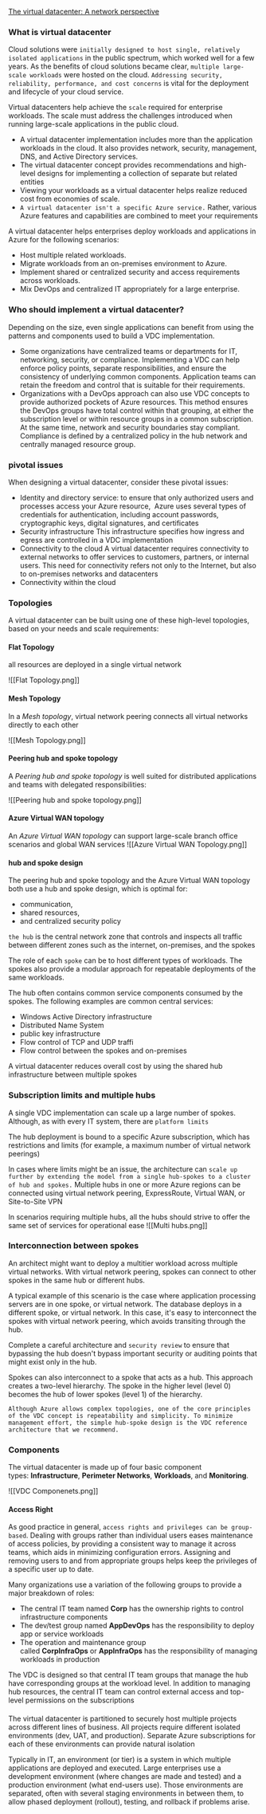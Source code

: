 [The virtual datacenter: A network perspective](https://learn.microsoft.com/en-us/azure/cloud-adoption-framework/resources/networking-vdc)

### What is virtual datacenter

Cloud solutions were `initially designed to host single, relatively isolated applications` in the public spectrum, which worked well for a few years. As the benefits of cloud solutions became clear, `multiple large-scale workloads` were hosted on the cloud. `Addressing security, reliability, performance, and cost concerns` is vital for the deployment and lifecycle of your cloud service.

Virtual datacenters help achieve the `scale` required for enterprise workloads. The scale must address the challenges introduced when running large-scale applications in the public cloud.

- A virtual datacenter implementation includes more than the application workloads in the cloud. It also provides network, security, management, DNS, and Active Directory services.
- The virtual datacenter concept provides recommendations and high-level designs for implementing a collection of separate but related entities
-  Viewing your workloads as a virtual datacenter helps realize reduced cost from economies of scale.
- `A virtual datacenter isn't a specific Azure service.` Rather, various Azure features and capabilities are combined to meet your requirements

A virtual datacenter helps enterprises deploy workloads and applications in Azure for the following scenarios:

- Host multiple related workloads.
- Migrate workloads from an on-premises environment to Azure.
- Implement shared or centralized security and access requirements across workloads.
- Mix DevOps and centralized IT appropriately for a large enterprise.

### Who should implement a virtual datacenter?

Depending on the size, even single applications can benefit from using the patterns and components used to build a VDC implementation.

- Some organizations have centralized teams or departments for IT, networking, security, or compliance. Implementing a VDC can help enforce policy points, separate responsibilities, and ensure the consistency of underlying common components. Application teams can retain the freedom and control that is suitable for their requirements.
- Organizations with a DevOps approach can also use VDC concepts to provide authorized pockets of Azure resources. This method ensures the DevOps groups have total control within that grouping, at either the subscription level or within resource groups in a common subscription. At the same time, network and security boundaries stay compliant. Compliance is defined by a centralized policy in the hub network and centrally managed resource group.

### pivotal issues

When designing a virtual datacenter, consider these pivotal issues:

- Identity and directory service: 
    to ensure that only authorized users and processes access your Azure resource,  Azure uses several types of credentials for authentication, including account passwords, cryptographic keys, digital signatures, and certificates
- Security infrastructure
    This infrastructure specifies how ingress and egress are controlled in a VDC implementation
- Connectivity to the cloud
    A virtual datacenter requires connectivity to external networks to offer services to customers, partners, or internal users. This need for connectivity refers not only to the Internet, but also to on-premises networks and datacenters
- Connectivity within the cloud

### Topologies

A virtual datacenter can be built using one of these high-level topologies, based on your needs and scale requirements:

#### Flat Topology

all resources are deployed in a single virtual network

![[Flat Topology.png]]

#### Mesh Topology

In a _Mesh topology_, virtual network peering connects all virtual networks directly to each other

![[Mesh Topology.png]]

#### Peering hub and spoke topology

A _Peering hub and spoke topology_ is well suited for distributed applications and teams with delegated responsibilities:

![[Peering hub and spoke topology.png]]

#### Azure Virtual WAN topology

An _Azure Virtual WAN topology_ can support large-scale branch office scenarios and global WAN services
![[Azure Virtual WAN Topology.png]]

#### hub and spoke design

The peering hub and spoke topology and the Azure Virtual WAN topology both use a hub and spoke design, which is optimal for:
- communication, 
- shared resources, 
- and centralized security policy

`the hub` is the central network zone that controls and inspects all traffic between different zones such as the internet, on-premises, and the spokes

The role of each `spoke` can be to host different types of workloads. The spokes also provide a modular approach for repeatable deployments of the same workloads.

The hub often contains common service components consumed by the spokes. The following examples are common central services:
- Windows Active Directory infrastructure
- Distributed Name System
- public key infrastructure
- Flow control of TCP and UDP traffi
- Flow control between the spokes and on-premises

A virtual datacenter reduces overall cost by using the shared hub infrastructure between multiple spokes

### Subscription limits and multiple hubs

A single VDC implementation can scale up a large number of spokes. Although, as with every IT system, there are `platform limits`

The hub deployment is bound to a specific Azure subscription, which has restrictions and limits (for example, a maximum number of virtual network peerings)

In cases where limits might be an issue, the architecture can `scale up further by extending the model from a single hub-spokes to a cluster of hub and spokes.` Multiple hubs in one or more Azure regions can be connected using virtual network peering, ExpressRoute, Virtual WAN, or Site-to-Site VPN

In scenarios requiring multiple hubs, all the hubs should strive to offer the same set of services for operational ease
![[Multi hubs.png]]
### Interconnection between spokes

An architect might want to deploy a multitier workload across multiple virtual networks. 
With virtual network peering, spokes can connect to other spokes in the same hub or different hubs. 

A typical example of this scenario is the case where application processing servers are in one spoke, or virtual network. The database deploys in a different spoke, or virtual network. In this case, it's easy to interconnect the spokes with virtual network peering, which avoids transiting through the hub. 

Complete a careful architecture and `security review` to ensure that bypassing the hub doesn't bypass important security or auditing points that might exist only in the hub.

Spokes can also interconnect to a spoke that acts as a hub. This approach creates a two-level hierarchy. The spoke in the higher level (level 0) becomes the hub of lower spokes (level 1) of the hierarchy.

`Although Azure allows complex topologies, one of the core principles of the VDC concept is repeatability and simplicity. To minimize management effort, the simple hub-spoke design is the VDC reference architecture that we recommend.`

### Components

The virtual datacenter is made up of four basic component types: **Infrastructure**, **Perimeter Networks**, **Workloads**, and **Monitoring**.

![[VDC Componenets.png]]


#### Access Right

As good practice in general, `access rights and privileges can be group-based`. Dealing with groups rather than individual users eases maintenance of access policies, by providing a consistent way to manage it across teams, which aids in minimizing configuration errors. Assigning and removing users to and from appropriate groups helps keep the privileges of a specific user up to date.

Many organizations use a variation of the following groups to provide a major breakdown of roles:
- The central IT team named **Corp** has the ownership rights to control infrastructure components
- The dev/test group named **AppDevOps** has the responsibility to deploy app or service workloads
- The operation and maintenance group called **CorpInfraOps** or **AppInfraOps** has the responsibility of managing workloads in production

The VDC is designed so that central IT team groups that manage the hub have corresponding groups at the workload level. In addition to managing hub resources, the central IT team can control external access and top-level permissions on the subscriptions

####

The virtual datacenter is partitioned to securely host multiple projects across different lines of business. All projects require different isolated environments (dev, UAT, and production). Separate Azure subscriptions for each of these environments can provide natural isolation

Typically in IT, an environment (or tier) is a system in which multiple applications are deployed and executed. Large enterprises use a development environment (where changes are made and tested) and a production environment (what end-users use). Those environments are separated, often with several staging environments in between them, to allow phased deployment (rollout), testing, and rollback if problems arise.